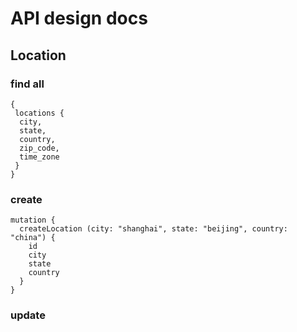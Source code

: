 # API design docs


Location
---

### find all

```
{
 locations {
  city,
  state,
  country,
  zip_code,
  time_zone
 }
}
```

### create

```
mutation {
  createLocation (city: "shanghai", state: "beijing", country: "china") {
    id
    city
    state
    country
  }
}

```

### update

```

```